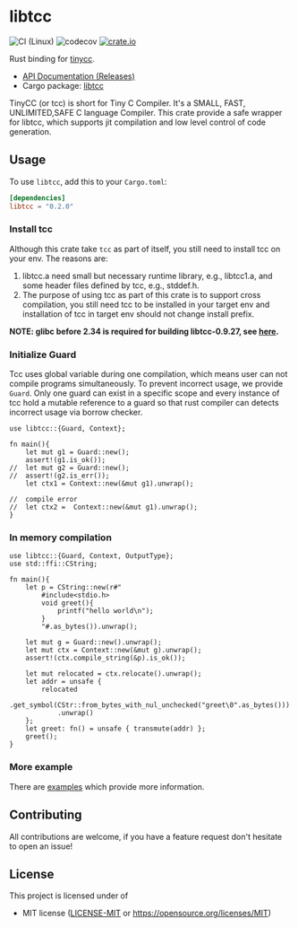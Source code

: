 # libtcc
![CI (Linux)](https://github.com/SunHao-0/libtcc/workflows/CI%20(Linux)/badge.svg) 
![codecov](https://codecov.io/gh/SunHao-0/libtcc/branch/master/graph/badge.svg) 
[![crate.io](https://img.shields.io/crates/v/libtcc)](https://crates.io/crates/libtcc)

Rust binding for [tinycc](https://github.com/TinyCC/tinycc).

* [API Documentation (Releases)](https://docs.rs/libtcc/)
* Cargo package: [libtcc](https://crates.io/crates/libtcc)

TinyCC (or tcc) is short for Tiny C Compiler. It's a SMALL, FAST, UNLIMITED,SAFE C language Compiler.
This crate provide a safe wrapper for libtcc, which supports jit compilation and low level control of 
code generation.

## Usage

To use `libtcc`, add this to your `Cargo.toml`:

```toml
[dependencies]
libtcc = "0.2.0"
```

### Install tcc

Although this crate take `tcc` as part of itself, you still need to install tcc on your env. 
The reasons are:
1. libtcc.a need small but necessary runtime library, e.g., libtcc1.a, and some header files defined by tcc, e.g., stddef.h.
2. The purpose of using tcc as part of this crate is to support cross compilation, you still need tcc to 
be installed in your target env and installation of tcc in target env should not change install prefix.

**NOTE: glibc before 2.34 is required for building libtcc-0.9.27, see [here](https://github.com/SunHao-0/libtcc/pull/5).**

### Initialize Guard

Tcc uses global variable during one compilation, which means user can not compile programs simultaneously.
To prevent incorrect usage, we provide `Guard`. Only one guard can exist in a specific scope and every instance 
of tcc hold a mutable reference to a guard so that rust compiler can detects incorrect usage via borrow checker.
```rust,ignore
use libtcc::{Guard, Context};

fn main(){
    let mut g1 = Guard::new();
    assert!(g1.is_ok());
//  let mut g2 = Guard::new();
//  assert!(g2.is_err());
    let ctx1 = Context::new(&mut g1).unwrap();

//  compile error 
//  let ctx2 =  Context::new(&mut g1).unwrap();
}
```

### In memory compilation 
```rust,ignore
use libtcc::{Guard, Context, OutputType};
use std::ffi::CString;

fn main(){
    let p = CString::new(r#"
        #include<stdio.h>
        void greet(){
            printf("hello world\n");
        }
        "#.as_bytes()).unwrap();

    let mut g = Guard::new().unwrap();
    let mut ctx = Context::new(&mut g).unwrap();
    assert!(ctx.compile_string(&p).is_ok());  

    let mut relocated = ctx.relocate().unwrap();
    let addr = unsafe {
        relocated
            .get_symbol(CStr::from_bytes_with_nul_unchecked("greet\0".as_bytes()))
            .unwrap()
    };
    let greet: fn() = unsafe { transmute(addr) };
    greet();
}
```


### More example

There are 
[examples](https://github.com/SunHao-0/libtcc/tree/master/examples)
which provide more information.

## Contributing

All contributions are welcome, if you have a feature request don't hesitate to open an issue!

## License

This project is licensed under of
 * MIT license ([LICENSE-MIT](LICENSE) or
   https://opensource.org/licenses/MIT)
